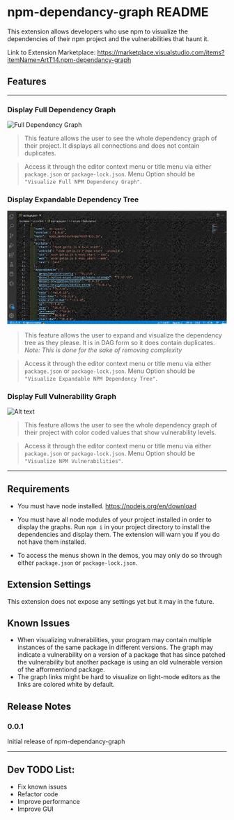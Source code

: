 # npm-dependancy-graph README

This extension allows developers who use npm to visualize the dependencies of their npm project and the vulnerabilities that haunt it.

Link to Extension Marketplace: https://marketplace.visualstudio.com/items?itemName=ArtT14.npm-dependancy-graph

## Features

---

### **Display Full Dependency Graph**

![Full Dependency Graph](images/FullGraph.gif)

> This feature allows the user to see the whole dependency graph of their project. It displays all connections and does not contain duplicates.

> Access it through the editor context menu or title menu via either `package.json` or `package-lock.json`. Menu Option should be `"Visualize Full NPM Dependency Graph"`.

### **Display Expandable Dependency Tree**

![Expandable Dependency Tree](images/ExpandableTree.gif)

> This feature allows the user to expand and visualize the dependency tree as they please. It is in DAG form so it does contain duplicates. *Note: This is done for the sake of removing complexity*

> Access it through the editor context menu or title menu via either `package.json` or `package-lock.json`. Menu Option should be `"Visualize Expandable NPM Dependency Tree"`.

### **Display Full Vulnerability Graph**

![Alt text](images/VulnerabilityGraph.gif)

> This feature allows the user to see the whole dependency graph of their project with color coded values that show vulnerability levels. 

> Access it through the editor context menu or title menu via either `package.json` or `package-lock.json`. Menu Option should be `"Visualize NPM Vulnerabilities"`.

---

## Requirements

* You must have node installed. https://nodejs.org/en/download

* You must have all node modules of your project installed in order to display the graphs. Run `npm i` in your project directory to install the dependencies and display them. The extension will warn you if you do not have them installed.

* To access the menus shown in the demos, you may only do so through either `package.json` or `package-lock.json`.

## Extension Settings

This extension does not expose any settings yet but it may in the future.

## Known Issues

* When visualizing vulnerabilities, your program may contain multiple instances of the same package in different versions. The graph may indicate a vulnerability on a version of a package that has since patched the vulnerability but another package is using an old vulnerable version of the afformentiond package. 
* The graph links might be hard to visualize on light-mode editors as the links are colored white by default.

## Release Notes

### 0.0.1

Initial release of npm-dependancy-graph

---

## Dev TODO List:
* Fix known issues
* Refactor code
* Improve performance
* Improve GUI
